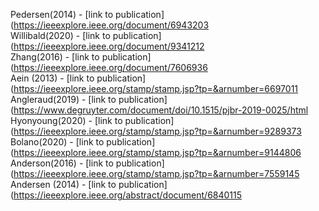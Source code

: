Pedersen(2014) - [link to publication](https://ieeexplore.ieee.org/document/6943203<br />
Willibald(2020) - [link to publication](https://ieeexplore.ieee.org/document/9341212<br />
Zhang(2016) - [link to publication](https://ieeexplore.ieee.org/document/7606936<br />
Aein (2013) - [link to publication](https://ieeexplore.ieee.org/stamp/stamp.jsp?tp=&arnumber=6697011<br />
Angleraud(2019) - [link to publication](https://www.degruyter.com/document/doi/10.1515/pjbr-2019-0025/html<br />
Hyonyoung(2020) - [link to publication](https://ieeexplore.ieee.org/stamp/stamp.jsp?tp=&arnumber=9289373<br />
Bolano(2020) - [link to publication](https://ieeexplore.ieee.org/stamp/stamp.jsp?tp=&arnumber=9144806<br />
Anderson(2016) - [link to publication](https://ieeexplore.ieee.org/stamp/stamp.jsp?tp=&arnumber=7559145<br />
Andersen (2014) - [link to publication](https://ieeexplore.ieee.org/abstract/document/6840115<br />
